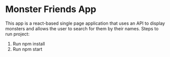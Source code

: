 # Monster Friends App
This app is a react-based single page application that uses an API to display monsters and allows the user to search for them by their names.
Steps to run project:
1. Run npm install
2. Run npm start
